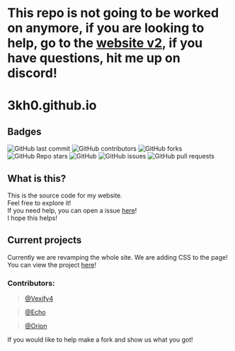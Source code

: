 # This repo is not going to be worked on anymore, if you are looking to help, go to the [website v2](https://github.com/3kh0/website-v2), if you have questions, hit me up on discord!<br>

# 3kh0.github.io<br>

## Badges<br>

<p>
<img alt="GitHub last commit" src="https://img.shields.io/github/last-commit/3kh0/3kh0.github.io?color=red&label=Lastest%20commit&logo=github">
<img alt="GitHub contributors" src="https://img.shields.io/github/contributors/3kh0/3kh0.github.io?color=purple&label=Contributors&logo=github">
<img alt="GitHub forks" src="https://img.shields.io/github/forks/3kh0/3kh0.github.io?label=Forks&logo=github">
<img alt="GitHub Repo stars" src="https://img.shields.io/github/stars/3kh0/3kh0.github.io?color=yellow&label=Stars&logo=github">
<img alt="GitHub" src="https://img.shields.io/github/license/3kh0/3kh0.github.io?label=License&logo=github">
<img alt="GitHub issues" src="https://img.shields.io/github/issues/3kh0/3kh0.github.io?label=Issues&logo=github">
<img alt="GitHub pull requests" src="https://img.shields.io/github/issues-pr/3kh0/3kh0.github.io?color=yellow&label=Pull%20Requests&logo=github">
  </p>

## What is this?

This is the source code for my website. <br>
Feel free to explore it! <br>
If you need help, you can open a issue [here](https://github.com/3kh0/3kh0.github.io/issues/new)!<br>
I hope this helps!<br>

## Current projects

Currently we are revamping the whole site. We are adding CSS to the page!<br>
You can view the project [here](https://github.com/3kh0/3kh0.github.io/projects/1)!

### Contributors:
> [@Vexify4](https://github.com/Vexify4)

> [@Echo](https://github.com/3kh0)

> [@Orion](https://github.com/the-0r10n)

If you would like to help make a fork and show us what you got!
